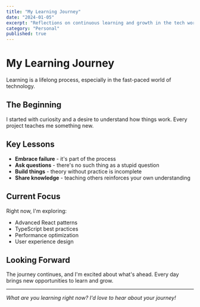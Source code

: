 ```yaml
---
title: "My Learning Journey"
date: "2024-01-05"
excerpt: "Reflections on continuous learning and growth in the tech world."
category: "Personal"
published: true
---
```


# My Learning Journey

Learning is a lifelong process, especially in the fast-paced world of technology.

## The Beginning

I started with curiosity and a desire to understand how things work. Every project teaches me something new.

## Key Lessons

- **Embrace failure** - it's part of the process
- **Ask questions** - there's no such thing as a stupid question
- **Build things** - theory without practice is incomplete
- **Share knowledge** - teaching others reinforces your own understanding

## Current Focus

Right now, I'm exploring:
- Advanced React patterns
- TypeScript best practices
- Performance optimization
- User experience design

## Looking Forward

The journey continues, and I'm excited about what's ahead. Every day brings new opportunities to learn and grow.

---

*What are you learning right now? I'd love to hear about your journey!*
